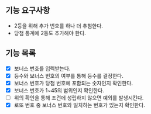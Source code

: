 ## 기능 요구사항
- 2등을 위해 추가 번호를 하나 더 추첨한다.
- 당첨 통계에 2등도 추가해야 한다.

## 기능 목록
- [x] 보너스 번호를 입력받는다.
- [x] 등수와 보너스 번호의 여부를 통해 등수를 결정한다.
- [x] 보너스 번호가 당첨 번호에 포함되는 숫자인지 확인한다.
- [x] 보너스 번호가 1~45의 범위인지 확인한다.
- [ ] 위의 확인을 통해 조건에 성립하지 않으면 예외를 발생시킨다.
- [x] 로또 번호 중 보너스 번호와 일치하는 번호가 있는지 확인한다.